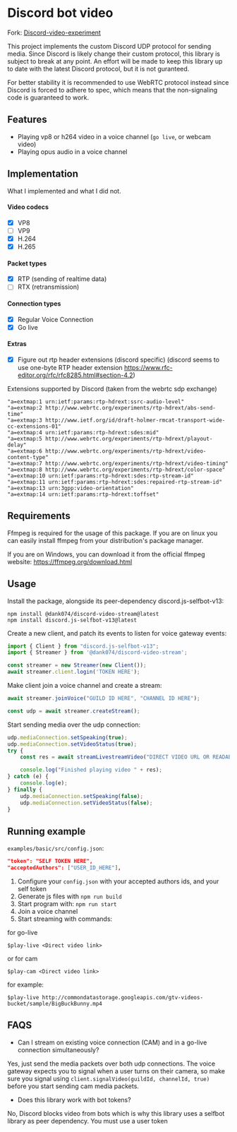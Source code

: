 # Discord bot video
Fork: [Discord-video-experiment](https://github.com/mrjvs/Discord-video-experiment)

This project implements the custom Discord UDP protocol for sending media. Since Discord is likely change their custom protocol, this library is subject to break at any point. An effort will be made to keep this library up to date with the latest Discord protocol, but it is not guranteed.

For better stability it is recommended to use WebRTC protocol instead since Discord is forced to adhere to spec, which means that the non-signaling code is guaranteed to work.

## Features
 - Playing vp8 or h264 video in a voice channel (`go live`, or webcam video)
 - Playing opus audio in a voice channel

## Implementation
What I implemented and what I did not.

#### Video codecs
 - [X] VP8
 - [ ] VP9
 - [X] H.264
 - [X] H.265

#### Packet types
 - [X] RTP (sending of realtime data)
 - [ ] RTX (retransmission)

#### Connection types
 - [X] Regular Voice Connection
 - [X] Go live

#### Extras
 - [X] Figure out rtp header extensions (discord specific) (discord seems to use one-byte RTP header extension https://www.rfc-editor.org/rfc/rfc8285.html#section-4.2)

Extensions supported by Discord (taken from the webrtc sdp exchange)
```
"a=extmap:1 urn:ietf:params:rtp-hdrext:ssrc-audio-level"
"a=extmap:2 http://www.webrtc.org/experiments/rtp-hdrext/abs-send-time"
"a=extmap:3 http://www.ietf.org/id/draft-holmer-rmcat-transport-wide-cc-extensions-01"
"a=extmap:4 urn:ietf:params:rtp-hdrext:sdes:mid"
"a=extmap:5 http://www.webrtc.org/experiments/rtp-hdrext/playout-delay"
"a=extmap:6 http://www.webrtc.org/experiments/rtp-hdrext/video-content-type"
"a=extmap:7 http://www.webrtc.org/experiments/rtp-hdrext/video-timing"
"a=extmap:8 http://www.webrtc.org/experiments/rtp-hdrext/color-space"
"a=extmap:10 urn:ietf:params:rtp-hdrext:sdes:rtp-stream-id"
"a=extmap:11 urn:ietf:params:rtp-hdrext:sdes:repaired-rtp-stream-id"
"a=extmap:13 urn:3gpp:video-orientation"
"a=extmap:14 urn:ietf:params:rtp-hdrext:toffset"
```
## Requirements
Ffmpeg is required for the usage of this package. If you are on linux you can easily install ffmpeg from your distribution's package manager.

If you are on Windows, you can download it from the official ffmpeg website: https://ffmpeg.org/download.html

## Usage
Install the package, alongside its peer-dependency discord.js-selfbot-v13:
```
npm install @dank074/discord-video-stream@latest
npm install discord.js-selfbot-v13@latest
```

Create a new client, and patch its events to listen for voice gateway events:
```typescript
import { Client } from "discord.js-selfbot-v13";
import { Streamer } from '@dank074/discord-video-stream';

const streamer = new Streamer(new Client());
await streamer.client.login('TOKEN HERE');

```

Make client join a voice channel and create a stream:
```typescript
await streamer.joinVoice("GUILD ID HERE", "CHANNEL ID HERE");

const udp = await streamer.createStream();
```

Start sending media over the udp connection:
```typescript
udp.mediaConnection.setSpeaking(true);
udp.mediaConnection.setVideoStatus(true);
try {
    const res = await streamLivestreamVideo("DIRECT VIDEO URL OR READABLE STREAM HERE", udp);

    console.log("Finished playing video " + res);
} catch (e) {
    console.log(e);
} finally {
    udp.mediaConnection.setSpeaking(false);
    udp.mediaConnection.setVideoStatus(false);
}
```
## Running example
`examples/basic/src/config.json`:
```json
"token": "SELF TOKEN HERE",
"acceptedAuthors": ["USER_ID_HERE"],
```

1. Configure your `config.json` with your accepted authors ids, and your self token
2. Generate js files with ```npm run build```
3. Start program with: ```npm run start```
4. Join a voice channel
5. Start streaming with commands: 

for go-live
```
$play-live <Direct video link>
```
or for cam
```
$play-cam <Direct video link>
```

for example:
```
$play-live http://commondatastorage.googleapis.com/gtv-videos-bucket/sample/BigBuckBunny.mp4
```

## FAQS
- Can I stream on existing voice connection (CAM) and in a go-live connection simultaneously?

Yes, just send the media packets over both udp connections. The voice gateway expects you to signal when a user turns on their camera, so make sure you signal using `client.signalVideo(guildId, channelId, true)` before you start sending cam media packets.

- Does this library work with bot tokens?

No, Discord blocks video from bots which is why this library uses a selfbot library as peer dependency. You must use a user token
